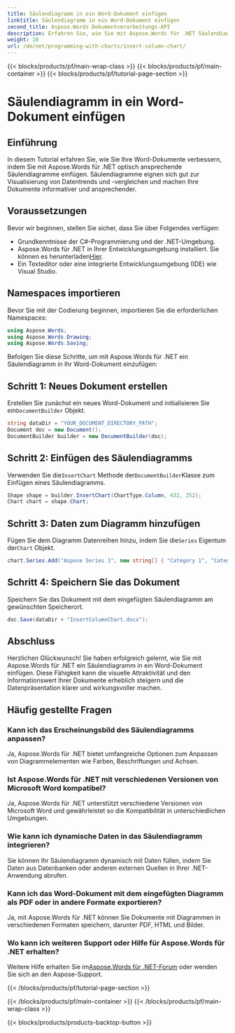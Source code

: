 ```yaml
---
title: Säulendiagramm in ein Word-Dokument einfügen
linktitle: Säulendiagramm in ein Word-Dokument einfügen
second_title: Aspose.Words Dokumentverarbeitungs-API
description: Erfahren Sie, wie Sie mit Aspose.Words für .NET Säulendiagramme in Word-Dokumente einfügen. Verbessern Sie die Datenvisualisierung in Ihren Berichten und Präsentationen.
weight: 10
url: /de/net/programming-with-charts/insert-column-chart/
---
```


{{< blocks/products/pf/main-wrap-class >}}
{{< blocks/products/pf/main-container >}}
{{< blocks/products/pf/tutorial-page-section >}}

# Säulendiagramm in ein Word-Dokument einfügen

## Einführung

In diesem Tutorial erfahren Sie, wie Sie Ihre Word-Dokumente verbessern, indem Sie mit Aspose.Words für .NET optisch ansprechende Säulendiagramme einfügen. Säulendiagramme eignen sich gut zur Visualisierung von Datentrends und -vergleichen und machen Ihre Dokumente informativer und ansprechender.

## Voraussetzungen

Bevor wir beginnen, stellen Sie sicher, dass Sie über Folgendes verfügen:

- Grundkenntnisse der C#-Programmierung und der .NET-Umgebung.
-  Aspose.Words für .NET in Ihrer Entwicklungsumgebung installiert. Sie können es herunterladen[Hier](https://releases.aspose.com/words/net/).
- Ein Texteditor oder eine integrierte Entwicklungsumgebung (IDE) wie Visual Studio.

## Namespaces importieren

Bevor Sie mit der Codierung beginnen, importieren Sie die erforderlichen Namespaces:

```csharp
using Aspose.Words;
using Aspose.Words.Drawing;
using Aspose.Words.Saving;
```

Befolgen Sie diese Schritte, um mit Aspose.Words für .NET ein Säulendiagramm in Ihr Word-Dokument einzufügen:

## Schritt 1: Neues Dokument erstellen

 Erstellen Sie zunächst ein neues Word-Dokument und initialisieren Sie ein`DocumentBuilder` Objekt.

```csharp
string dataDir = "YOUR_DOCUMENT_DIRECTORY_PATH";
Document doc = new Document();
DocumentBuilder builder = new DocumentBuilder(doc);
```

## Schritt 2: Einfügen des Säulendiagramms

 Verwenden Sie die`InsertChart` Methode der`DocumentBuilder`Klasse zum Einfügen eines Säulendiagramms.

```csharp
Shape shape = builder.InsertChart(ChartType.Column, 432, 252);
Chart chart = shape.Chart;
```

## Schritt 3: Daten zum Diagramm hinzufügen

 Fügen Sie dem Diagramm Datenreihen hinzu, indem Sie die`Series` Eigentum der`Chart` Objekt.

```csharp
chart.Series.Add("Aspose Series 1", new string[] { "Category 1", "Category 2" }, new double[] { 1, 2 });
```

## Schritt 4: Speichern Sie das Dokument

Speichern Sie das Dokument mit dem eingefügten Säulendiagramm am gewünschten Speicherort.

```csharp
doc.Save(dataDir + "InsertColumnChart.docx");
```

## Abschluss

Herzlichen Glückwunsch! Sie haben erfolgreich gelernt, wie Sie mit Aspose.Words für .NET ein Säulendiagramm in ein Word-Dokument einfügen. Diese Fähigkeit kann die visuelle Attraktivität und den Informationswert Ihrer Dokumente erheblich steigern und die Datenpräsentation klarer und wirkungsvoller machen.

## Häufig gestellte Fragen

### Kann ich das Erscheinungsbild des Säulendiagramms anpassen?
Ja, Aspose.Words für .NET bietet umfangreiche Optionen zum Anpassen von Diagrammelementen wie Farben, Beschriftungen und Achsen.

### Ist Aspose.Words für .NET mit verschiedenen Versionen von Microsoft Word kompatibel?
Ja, Aspose.Words für .NET unterstützt verschiedene Versionen von Microsoft Word und gewährleistet so die Kompatibilität in unterschiedlichen Umgebungen.

### Wie kann ich dynamische Daten in das Säulendiagramm integrieren?
Sie können Ihr Säulendiagramm dynamisch mit Daten füllen, indem Sie Daten aus Datenbanken oder anderen externen Quellen in Ihrer .NET-Anwendung abrufen.

### Kann ich das Word-Dokument mit dem eingefügten Diagramm als PDF oder in andere Formate exportieren?
Ja, mit Aspose.Words für .NET können Sie Dokumente mit Diagrammen in verschiedenen Formaten speichern, darunter PDF, HTML und Bilder.

### Wo kann ich weiteren Support oder Hilfe für Aspose.Words für .NET erhalten?
 Weitere Hilfe erhalten Sie im[Aspose.Words für .NET-Forum](https://forum.aspose.com/c/words/8) oder wenden Sie sich an den Aspose-Support.


{{< /blocks/products/pf/tutorial-page-section >}}

{{< /blocks/products/pf/main-container >}}
{{< /blocks/products/pf/main-wrap-class >}}

{{< blocks/products/products-backtop-button >}}
